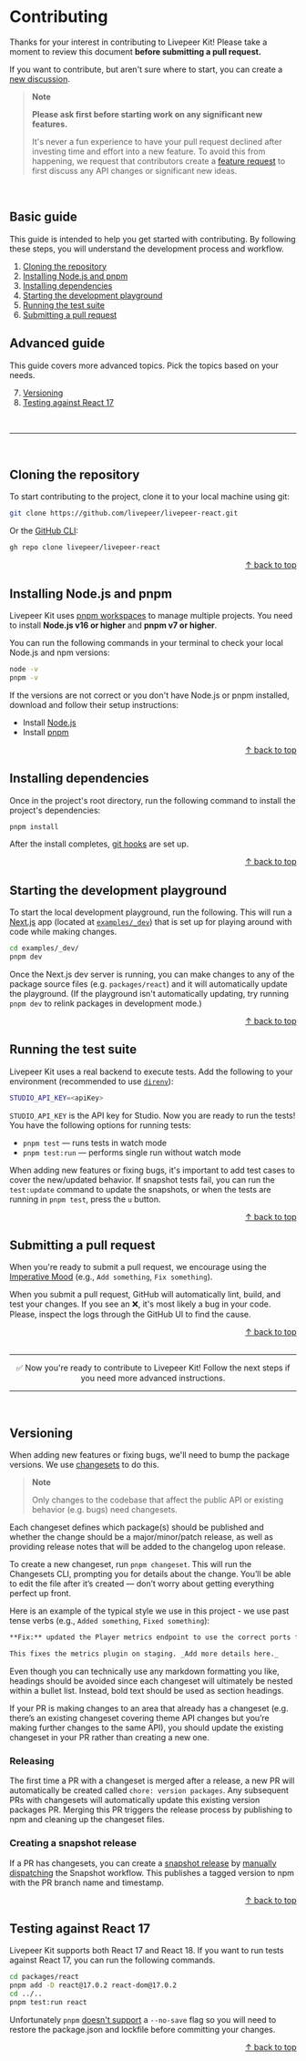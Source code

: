 # Contributing

Thanks for your interest in contributing to Livepeer Kit! Please take a moment to review this document **before submitting a pull request.**

If you want to contribute, but aren't sure where to start, you can create a [new discussion](https://github.com/livepeer/livepeer-react/discussions).

> **Note**
>
> **Please ask first before starting work on any significant new features.**
>
> It's never a fun experience to have your pull request declined after investing time and effort into a new feature. To avoid this from happening, we request that contributors create a [feature request](https://github.com/livepeer/livepeer-react/discussions/new?category=ideas) to first discuss any API changes or significant new ideas.

<br>

## Basic guide

This guide is intended to help you get started with contributing. By following these steps, you will understand the development process and workflow.

1. [Cloning the repository](#cloning-the-repository)
2. [Installing Node.js and pnpm](#installing-nodejs-and-pnpm)
3. [Installing dependencies](#installing-dependencies)
4. [Starting the development playground](#starting-the-development-playground)
5. [Running the test suite](#running-the-test-suite)
6. [Submitting a pull request](#submitting-a-pull-request)

## Advanced guide

This guide covers more advanced topics. Pick the topics based on your needs.

7. [Versioning](#versioning)
8. [Testing against React 17](#testing-against-react-17)

<br>

---

<br>

## Cloning the repository

To start contributing to the project, clone it to your local machine using git:

```bash
git clone https://github.com/livepeer/livepeer-react.git
```

Or the [GitHub CLI](https://cli.github.com):

```bash
gh repo clone livepeer/livepeer-react
```

<div align="right">
  <a href="#basic-guide">&uarr; back to top</a></b>
</div>

## Installing Node.js and pnpm

Livepeer Kit uses [pnpm workspaces](https://pnpm.io/workspaces) to manage multiple projects. You need to install **Node.js v16 or higher** and **pnpm v7 or higher**.

You can run the following commands in your terminal to check your local Node.js and npm versions:

```bash
node -v
pnpm -v
```

If the versions are not correct or you don't have Node.js or pnpm installed, download and follow their setup instructions:

- Install [Node.js](https://nodejs.org)
- Install [pnpm](https://pnpm.io/installation)

<div align="right">
  <a href="#basic-guide">&uarr; back to top</a></b>
</div>

## Installing dependencies

Once in the project's root directory, run the following command to install the project's dependencies:

```bash
pnpm install
```

After the install completes, [git hooks](https://github.com/toplenboren/simple-git-hooks) are set up.

<div align="right">
  <a href="#basic-guide">&uarr; back to top</a></b>
</div>

## Starting the development playground

To start the local development playground, run the following. This will run a [Next.js](https://nextjs.org) app (located at [`examples/_dev`](../examples/_dev)) that is set up for playing around with code while making changes.

```bash
cd examples/_dev/
pnpm dev
```

Once the Next.js dev server is running, you can make changes to any of the package source files (e.g. `packages/react`) and it will automatically update the playground. (If the playground isn't automatically updating, try running `pnpm dev` to relink packages in development mode.)

<div align="right">
  <a href="#basic-guide">&uarr; back to top</a></b>
</div>

## Running the test suite

Livepeer Kit uses a real backend to execute tests. Add the following to your environment (recommended to use [`direnv`](https://github.com/direnv/direnv)):

```bash
STUDIO_API_KEY=<apiKey>
```

`STUDIO_API_KEY` is the API key for Studio. Now you are ready to run the tests! You have the following options for running tests:

- `pnpm test` — runs tests in watch mode
- `pnpm test:run` — performs single run without watch mode

When adding new features or fixing bugs, it's important to add test cases to cover the new/updated behavior. If snapshot tests fail, you can run the `test:update` command to update the snapshots, or when the tests are running in `pnpm test`, press the `u` button.

<div align="right">
  <a href="#basic-guide">&uarr; back to top</a></b>
</div>

## Submitting a pull request

When you're ready to submit a pull request, we encourage using the [Imperative Mood](https://en.wikipedia.org/wiki/Imperative_mood) (e.g., `Add something`, `Fix something`).

When you submit a pull request, GitHub will automatically lint, build, and test your changes. If you see an ❌, it's most likely a bug in your code. Please, inspect the logs through the GitHub UI to find the cause.

<div align="right">
  <a href="#basic-guide">&uarr; back to top</a></b>
</div>

<br>

---

<div align="center">
  ✅ Now you're ready to contribute to Livepeer Kit! Follow the next steps if you need more advanced instructions.
</div>

---

<br>

## Versioning

When adding new features or fixing bugs, we'll need to bump the package versions. We use [changesets](https://github.com/changesets/changesets) to do this.

> **Note**
>
> Only changes to the codebase that affect the public API or existing behavior (e.g. bugs) need changesets.

Each changeset defines which package(s) should be published and whether the change should be a major/minor/patch release, as well as providing release notes that will be added to the changelog upon release.

To create a new changeset, run `pnpm changeset`. This will run the Changesets CLI, prompting you for details about the change. You’ll be able to edit the file after it’s created — don’t worry about getting everything perfect up front.

Here is an example of the typical style we use in this project - we use past tense verbs (e.g., `Added something`, `Fixed something`):

```markdown
**Fix:** updated the Player metrics endpoint to use the correct ports for staging and canary environments.

This fixes the metrics plugin on staging. _Add more details here._
```

Even though you can technically use any markdown formatting you like, headings should be avoided since each changeset will ultimately be nested within a bullet list. Instead, bold text should be used as section headings.

If your PR is making changes to an area that already has a changeset (e.g. there’s an existing changeset covering theme API changes but you’re making further changes to the same API), you should update the existing changeset in your PR rather than creating a new one.

### Releasing

The first time a PR with a changeset is merged after a release, a new PR will automatically be created called `chore: version packages`. Any subsequent PRs with changesets will automatically update this existing version packages PR. Merging this PR triggers the release process by publishing to npm and cleaning up the changeset files.

### Creating a snapshot release

If a PR has changesets, you can create a [snapshot release](https://github.com/changesets/changesets/blob/main/docs/snapshot-releases.md) by [manually dispatching](https://github.com/livepeer/livepeer-react/actions/workflows/snapshot.yml) the Snapshot workflow. This publishes a tagged version to npm with the PR branch name and timestamp.

<div align="right">
  <a href="#advanced-guide">&uarr; back to top</a></b>
</div>

## Testing against React 17

Livepeer Kit supports both React 17 and React 18. If you want to run tests against React 17, you can run the following commands.

```bash
cd packages/react
pnpm add -D react@17.0.2 react-dom@17.0.2
cd ../..
pnpm test:run react
```

Unfortunately `pnpm` [doesn't support](https://github.com/pnpm/pnpm/issues/2020) a `--no-save` flag so you will need to restore the package.json and lockfile before committing your changes.

<div align="right">
  <a href="#advanced-guide">&uarr; back to top</a></b>
</div>
